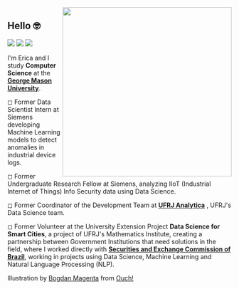 <img src="https://user-images.githubusercontent.com/53838883/122692674-e0ecfc00-d20c-11eb-971c-0c5ae814805f.png" width="380px" align="right">


<div alignn="left"> 
<h2> 
  Hello 🤓 
 <br>
</h2> 
 
 ![](https://komarev.com/ghpvc/?username=EricaFer&style=flat-square&color=blueviolet)
  <a href="https://www.linkedin.com/in/ericacferreira/" alt="Linkedin">
  <img src="https://img.shields.io/badge/-Linkedin-0e76a8?style=flat-square&logo=Linkedin&logoColor=white&link=https://www.linkedin.com/in/ericacferreira/" /></a>
  <a href="mailto:erica.ferreira.dev@gmail.com" alt="Gmail">
  <img src="https://img.shields.io/badge/-Gmail-ED401B?style=flat-square&labelColor=ED401B&logo=gmail&logoColor=white&link=mailto:erica.ferreira.dev@gmail.com" /></a>

 I'm Erica and I study <strong>Computer Science</strong> at the <strong>[George Mason University]([https://www.gmu.edu/admissions-aid])</strong>.

 ◻  Former Data Scientist Intern at Siemens developing Machine Learning models to detect anomalies in industrial device logs.

 ◻  Former Undergraduate Research Fellow at Siemens, analyzing IIoT (Industrial Internet of Things) Info Security data using Data Science.

 ◻  Former Coordinator of the Development Team at <strong>[UFRJ Analytica](https://ufrjanalytica.ml/)</strong> , UFRJ's Data Science team.

 ◻ Former Volunteer at the University Extension Project <strong>Data Science for Smart Cities</strong>, a project of UFRJ's Mathematics Institute, creating a partnership between Government Institutions that need solutions in the field, where I worked directly with <strong> [Securities and Exchange Commission of Brazil](https://www.gov.br/cvm/en)</strong>, working in projects using Data Science, Machine Learning and Natural Language Processing (NLP).
 

Illustration by <a href="https://icons8.com/illustrations/author/5dd5075701d03600114d621f">Bogdan Magenta</a> from <a href="https://icons8.com/illustrations">Ouch!</a>
</div>
<br>

